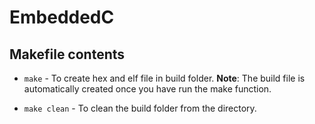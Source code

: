 # EmbeddedC

## Makefile contents

- `make` - To create hex and elf file in build folder.
  **Note**: The build file is automatically created once you have run the make function.

- `make clean` - To clean the build folder from the directory.
